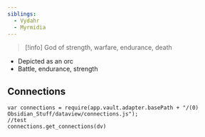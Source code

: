 ```yaml
---
siblings:
  - Vydahr
  - Myrmidia
---
```

> [!info] God of strength, warfare, endurance, death

- Depicted as an orc
- Battle, endurance, strength

## Connections

```dataviewjs
var connections = require(app.vault.adapter.basePath + "/(0) Obsidian_Stuff/dataview/connections.js");
//test
connections.get_connections(dv)
```
